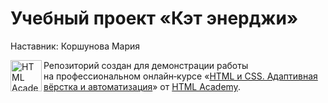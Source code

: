 # Учебный проект «Кэт энерджи»

Наставник: Коршунова Мария

<a href="https://htmlacademy.ru/intensive/adaptive"><img align="left" width="50" height="50" alt="HTML Academy" src="https://up.htmlacademy.ru/static/img/intensive/adaptive/logo-for-github-2.png"></a>

Репозиторий создан для демонстрации работы на профессиональном онлайн‑курсе «[HTML и CSS. Адаптивная вёрстка и автоматизация](https://htmlacademy.ru/intensive/adaptive)» от [HTML Academy](https://htmlacademy.ru).

[check-image]: https://github.com/htmlacademy-adaptive/1649659-cat-energy-23/workflows/Project%20check/badge.svg?branch=master
[check-url]: https://github.com/htmlacademy-adaptive/1649659-cat-energy-23/actions
